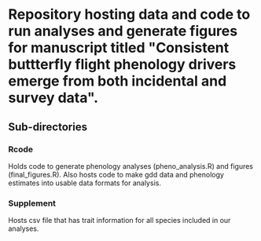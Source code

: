 # Repository hosting data and code to run analyses and generate figures for manuscript titled "Consistent buttterfly flight phenology drivers emerge from both incidental and survey data". 

## Sub-directories
### Rcode
Holds code to generate phenology analyses (pheno_analysis.R) and figures (final_figures.R). Also hosts code to make gdd data and phenology estimates into usable data formats for analysis.

### Supplement
Hosts csv file that has trait information for all species included in our analyses. 

